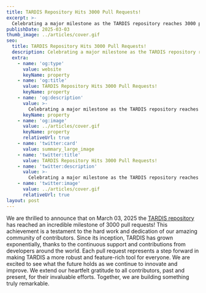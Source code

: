 ```yaml
---
title: TARDIS Repository Hits 3000 Pull Requests!
excerpt: >-
  Celebrating a major milestone as the TARDIS repository reaches 3000 pull requests.
publishDate: 2025-03-03
thumb_image: ../articles/cover.gif
seo:
  title: TARDIS Repository Hits 3000 Pull Requests!
  description: Celebrating a major milestone as the TARDIS repository reaches 3000 pull requests.
  extra:
    - name: 'og:type'
      value: website
      keyName: property
    - name: 'og:title'
      value: TARDIS Repository Hits 3000 Pull Requests!
      keyName: property
    - name: 'og:description'
      value: >-
        Celebrating a major milestone as the TARDIS repository reaches 3000 pull requests.
      keyName: property
    - name: 'og:image'
      value: ../articles/cover.gif
      keyName: property
      relativeUrl: true
    - name: 'twitter:card'
      value: summary_large_image
    - name: 'twitter:title'
      value: TARDIS Repository Hits 3000 Pull Requests!
    - name: 'twitter:description'
      value: >-
        Celebrating a major milestone as the TARDIS repository reaches 3000 pull requests.
    - name: 'twitter:image'
      value: ../articles/cover.gif
      relativeUrl: true
layout: post
---
```


We are thrilled to announce that on March 03, 2025 the <a href='https://github.com/tardis-sn/tardis'>TARDIS repository</a> has reached an incredible milestone of 3000 pull requests! This achievement is a testament to the hard work and dedication of our amazing community of contributors. Since its inception, TARDIS has grown exponentially, thanks to the continuous support and contributions from developers around the world. Each pull request represents a step forward in making TARDIS a more robust and feature-rich tool for everyone. We are excited to see what the future holds as we continue to innovate and improve. We extend our heartfelt gratitude to all contributors, past and present, for their invaluable efforts. Together, we are building something truly remarkable.


